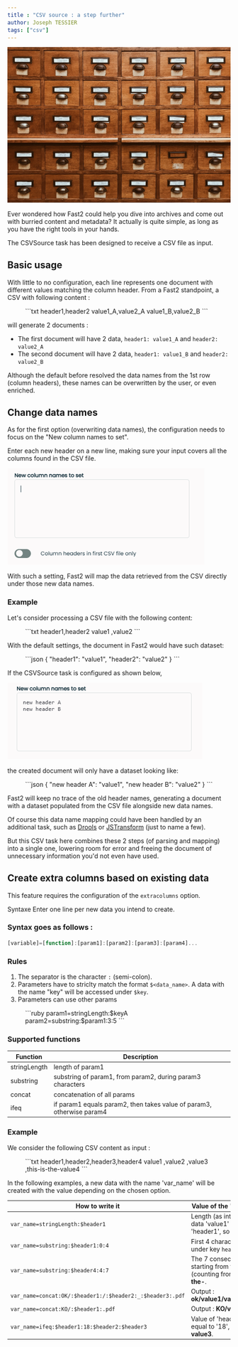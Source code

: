 ```yaml
---
title : "CSV source : a step further" 
author: Joseph TESSIER
tags: ["csv"]
---
```


![unsplash drawers](../assets/img/cookbooks/unsplash-drawers.jpg)

Ever wondered how Fast2 could help you dive into archives and come out with burried content and metadata? It actually is quite simple, as long as you have the right tools in your hands.

The CSVSource task has been designed to receive a CSV file as input.

## Basic usage
With little to no configuration, each line represents one document with different values matching the column header. From a Fast2 standpoint, a CSV with following content :
<figure markdown>
```txt
header1,header2
value1_A,value2_A
value1_B,value2_B
```
</figure>

will generate 2 documents :

 - The first document will have 2 data, `header1: value1_A` and `header2: value2_A` 
 - The second document will have 2 data, `header1: value1_B` and `header2: value2_B`<br/>

Although the default before resolved the data names from the 1st row (column headers), these names can be overwritten by the user, or even enriched.

## Change data names
As for the first option (overwriting data names), the configuration needs to focus on the "New column names to set".

Enter each new header on a new line, making sure your input covers all the columns found in the CSV file.

![CSV source task configuration for new data names](../assets/img/cookbooks/csv-source-new-col-headers2025.png)

With such a setting, Fast2 will map the data retrieved from the CSV directly under those new data names.

### Example
Let's consider processing a CSV file with the following content:
<figure markdown>
```txt
header1,header2
value1 ,value2
```
</figure>

With the default settings, the document in Fast2 would have such dataset:

<figure markdown>
```json
{
    "header1": "value1",
    "header2": "value2"
}
```
</figure>


If the CSVSource task is configured as shown below,


![Parameterized CSV source task configuration for new data names](../assets/img/cookbooks/csv-source-new-col-headers-filled2025.png)


the created document will only have a dataset looking like:

<figure markdown>
```json
{
    "new header A": "value1",
    "new header B": "value2"
}
``` 
</figure>

Fast2 will keep no trace of the old header names, generating a document with a dataset populated from the CSV file alongside new data names.

Of course this data name mapping could have been handled by an additional task, such as [Drools](../catalog/transformer.md#ApplyDroolsTask) or [JSTransform](../catalog/transformer.md#JSTransform) (just to name a few).

But this CSV task here combines these 2 steps (of parsing and mapping) into a single one, lowering room for error and freeing the document of unnecessary information you'd not even have used.

## Create extra columns based on existing data
This feature requires the configuration of the `extracolumns` option.

Syntaxe
Enter one line per new data you intend to create.

### Syntax goes as follows :

```js
[variable]=[function]:[param1]:[param2]:[param3]:[param4]...
```
### Rules
1. The separator is the character `:` (semi-colon).
2. Parameters have to striclty match the format `$<data_name>`. A data with the name "key" will be accessed under `$key`.
3. Parameters can use other params

<figure markdown>
```ruby
param1=stringLength:$keyA
param2=substring:$param1:3:5
```
</figure>

### Supported functions
|Function|	Description|
| - | - |
|stringLength|	length of param1|
|substring	|substring of param1, from param2, during param3 characters|
|concat	|concatenation of all params|
|ifeq	|if param1 equals param2, then takes value of param3, otherwise param4|

### Example
We consider the following CSV content as input :
<figure markdown>
```txt
header1,header2,header3,header4
value1 ,value2 ,value3 ,this-is-the-value4
```
</figure>

In the following examples, a new data with the name 'var_name' will be created with the value depending on the chosen option.

|How to write it	|Value of the 'var_name' data|
| - | - |
|`var_name=stringLength:$header1`|	Length (as integer) of the data 'value1' under 'header1', so **6**.|
|`var_name=substring:$header1:0:4`|	First 4 characters of the value under key `header1`, so **valu**.|
|`var_name=substring:$header4:4:7`|	The 7 consecutive characters starting from the 5th one (counting from 0). So **is-the-**.|
|`var_name=concat:OK/:$header1:/:$header2:_:$header3:.pdf`|	Output : **ok/value1/value2_value3.pdf**|
|`var_name=concat:KO/:$header1:.pdf`|	Output : **KO/value1.pdf**|
|`var_name=ifeq:$header1:18:$header2:$header3`|	Value of 'header1' is not equal to '18', so the output is **value3**.
